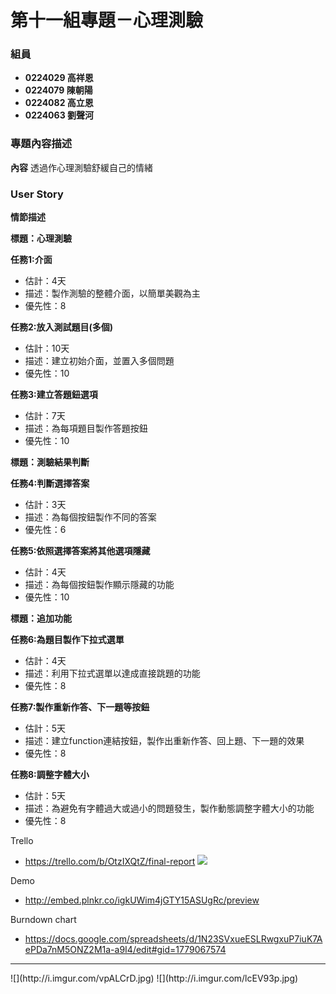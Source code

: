 # 第十一組專題－心理測驗 #

### 組員 ###

- **0224029 高祥恩**
- **0224079 陳朝陽**
- **0224082 高立恩**
- **0224063 劉聲河**

### 專題內容描述 ###

**內容**
透過作心理測驗舒緩自己的情緒

### User Story ###

**情節描述**

**標題：心理測驗**

**任務1:介面**
- 估計：4天
- 描述：製作測驗的整體介面，以簡單美觀為主
- 優先性：8

**任務2:放入測試題目(多個)**
- 估計：10天
- 描述：建立初始介面，並置入多個問題
- 優先性：10

**任務3:建立答題鈕選項**
- 估計：7天
- 描述：為每項題目製作答題按鈕
- 優先性：10

**標題：測驗結果判斷**
 
**任務4:判斷選擇答案**
- 估計：3天
- 描述：為每個按鈕製作不同的答案
- 優先性：6
 
**任務5:依照選擇答案將其他選項隱藏**
- 估計：4天
- 描述：為每個按鈕製作顯示隱藏的功能
- 優先性：10

**標題：追加功能**

**任務6:為題目製作下拉式選單**
- 估計：4天
- 描述：利用下拉式選單以達成直接跳題的功能
- 優先性：8

**任務7:製作重新作答、下一題等按鈕**
- 估計：5天
- 描述：建立function連結按鈕，製作出重新作答、回上題、下一題的效果
- 優先性：8

**任務8:調整字體大小**
- 估計：5天
- 描述：為避免有字體過大或過小的問題發生，製作動態調整字體大小的功能
- 優先性：8

Trello

- https://trello.com/b/OtzIXQtZ/final-report
![](http://i.imgur.com/sHQqnf4.jpg)

Demo

- http://embed.plnkr.co/igkUWim4jGTY15ASUgRc/preview
 
Burndown chart

- https://docs.google.com/spreadsheets/d/1N23SVxueESLRwgxuP7iuK7AePDa7nM5ONZ2M1a-a9I4/edit#gid=1779067574
<hr>
![](http://i.imgur.com/vpALCrD.jpg)
![](http://i.imgur.com/lcEV93p.jpg)
